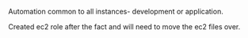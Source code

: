 Automation common to all instances- development or application.

Created ec2 role after the fact and will need to move the ec2 files over.

